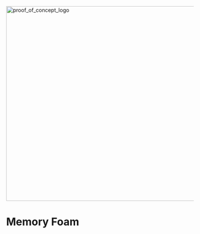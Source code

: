 <img width="1085" height="522" alt="proof_of_concept_logo" src="https://github.com/user-attachments/assets/34ba7eb1-681e-4699-a39b-6f056d0b69e6" />

Memory Foam
======
